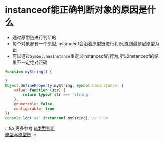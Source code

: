 # instanceof能正确判断对象的原因是什么
* 通过原型链进行判断的
* 每个对象都有一个原型,instanceof会沿着原型链进行判断,直到最顶层原型为止
* 可以通过``Symbol.hasInstance``重定义instanceof的行为,所以instanceof的结果不一定绝对正确
```js
function myString() {

}
Object.defineProperty(myString, Symbol.hasInstance, {
    value: function (str) {
        return typeof str === 'string'
    },
    enumerable: false,
    configurable: true
})
console.log('ss' instanceof myString); // true
```

:::tip 更多参考
[js类型判断](./../../bigWeb/js/p4.md)<br>
[原型与原型链](./../../bigWeb/js/prototype.md)
:::

<comment/>
<tongji/>
